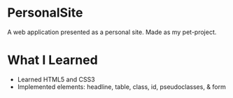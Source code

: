 # PersonalSite

A web application presented as a personal site. Made as my pet-project.

# What I Learned

* Learned HTML5 and CSS3
* Implemented elements: headline, table, class, id, pseudoclasses, & form
